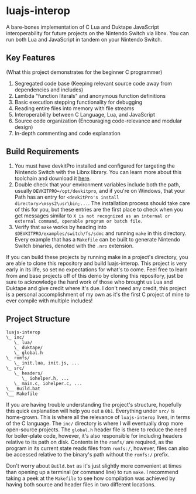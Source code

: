 # luajs-interop
A bare-bones implementation of C Lua and Duktape JavaScript interoperability for future projects on the Nintendo Switch via libnx. You can run both Lua and JavaScript in tandem on your Nintendo Switch.

## Key Features
(What this project demonstrates for the beginner C programmer)

1. Segregated code base (Keeping relevant source code away from dependencies and includes)
2. Lambda "function literals" and anonymous function definitions
3. Basic execution stepping functionality for debugging
4. Reading entire files into memory with file streams
5. Interoperability between C Language, Lua, and JavaScript
6. Source code organization (Encouraging code-relevance and modular design)
7. In-depth commenting and code explanation

## Build Requirements
1. You must have devkitPro installed and configured for targeting the Nintendo Switch with the Libnx library. You can learn more about this toolchain and download it [here](https://devkitpro.org/wiki/Getting_Started).
2. Double check that your environment variables include both the path, usually `DEVKITPRO=/opt/devkitpro`, and if you're on Windows, that your Path has an entry for `<devkitPro's install directory>\msys2\usr\bin;...`. The installation process should take care of this for you, but these entries are the first place to check when you get messages similar to `X is not recognized as an internal or external command, operable program or batch file.`
3. Verify that `make` works by heading into `$DEVKITPRO/examples/switch/fs/sdmc` and running `make` in this directory. Every example that has a `Makefile` can be built to generate Nintendo Switch binaries, denoted with the `.nro` extension.

If you can build these projects by running make in a project's directory, you are able to clone this repository and build luajs-interop. This project is very early in its life, so set no expectations for what's to come. Feel free to learn from and base projects off of this demo by cloning this repository, just be sure to acknowledge the hard work of those who brought us Lua and Duktape and give credit where it's due. I don't need any credit, this project is a personal accomplishment of my own as it's the first C project of mine to ever compile with multiple includes!

## Project Structure
```
luajs-interop
\_ inc/
   \_ lua/
   \_ duktape/
   \_ global.h
\_ romfs/
   \_ init.lua, init.js, ...
\_ src/
   \_ headers/
      \_ iohelper.h, ...
   \_ main.c, iohelper.c, ...
\__ Build.bat
\__ Makefile
 ```

If you are having trouble understanding the project's structure, hopefully this quick explanation will help you out a `0b1`. Everything under `src/` is home-grown. This is where all the relevance of `luajs-interop` lives, in terms of the C language. The `inc/` directory is where I will eventually drop more open-source projects. The `global.h` header file is there to reduce the need for boiler-plate code, however, it's also responsible for including headers relative to its path on disk. Contents in the `romfs/` are required, as the program in its current state reads files from `romfs:/`, however, files can also be accessed relative to the binary's path without the `romfs:/` prefix.

Don't worry about `Build.bat` as it's just slightly more convenient at times than opening up a terminal (or command line) to run `make`. I recommend taking a peek at the `Makefile` to see how compilation was achieved by having both source and header files in two different locations.
